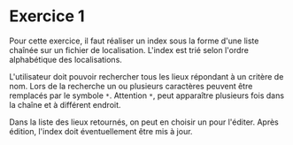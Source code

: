 # Exercice 1

Pour cette exercice, il faut réaliser un index sous la forme d'une liste chaînée sur un fichier de localisation. L'index est trié selon l'ordre alphabétique des localisations.

L'utilisateur doit pouvoir rechercher tous les lieux répondant à un critère de nom. Lors de la recherche un ou plusieurs caractères peuvent être remplacés par le symbole `*`. Attention `*`, peut apparaître plusieurs fois dans la chaîne et à différent endroit.

Dans la liste des lieux retournés, on peut en choisir un pour l'éditer. Après édition, l'index doit éventuellement être mis à jour.